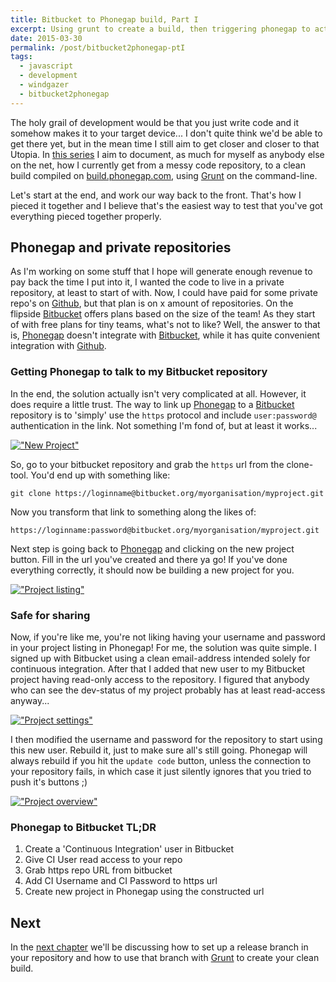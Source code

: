 ```yaml
---
title: Bitbucket to Phonegap build, Part I
excerpt: Using grunt to create a build, then triggering phonegap to actually to the work. All without going through the browser.
date: 2015-03-30
permalink: /post/bitbucket2phonegap-ptI
tags:
  - javascript
  - development
  - windgazer
  - bitbucket2phonegap
---
```


The holy grail of development would be that you just write code and it somehow makes it to
your target device... I don't quite think we'd be able to get there yet, but in the mean
time I still aim to get closer and closer to that Utopia. In [this series][s] I aim to
document, as much for myself as anybody else on the net, how I currently get from a messy
code repository, to a clean build compiled on [build.phonegap.com][1], using [Grunt][4] on
the command-line.

Let's start at the end, and work our way back to the front. That's how I pieced it
together and I believe that's the easiest way to test that you've got everything pieced
together properly.

## Phonegap and private repositories

As I'm working on some stuff that I hope will generate enough revenue to pay back the time
I put into it, I wanted the code to live in a private repository, at least to start of
with. Now, I could have paid for some private repo's on [Github][2], but that plan is on
x amount of repositories. On the flipside [Bitbucket][3] offers plans based on the size of
the team! As they start of with free plans for tiny teams, what's not to like? Well, the
answer to that is, [Phonegap][1] doesn't integrate with [Bitbucket][3], while it has quite
convenient integration with [Github][2].

### Getting Phonegap to talk to my Bitbucket repository

In the end, the solution actually isn't very complicated at all. However, it does require
a little trust. The way to link up [Phonegap][1] to a [Bitbucket][3] repository is to
'simply' use the `https` protocol and include `user:password@` authentication in the link.
Not something I'm fond of, but at least it works...

[!["New Project"][imgI]][I]

So, go to your bitbucket repository and grab the `https` url from the clone-tool. You'd
end up with something like:

```
git clone https://loginname@bitbucket.org/myorganisation/myproject.git
```

Now you transform that link to something along the likes of:

```
https://loginname:password@bitbucket.org/myorganisation/myproject.git
```

Next step is going back to [Phonegap][1] and clicking on the new project button. Fill in
the url you've created and there ya go! If you've done everything correctly, it should now
be building a new project for you.

[!["Project listing"][imgII]][II]

### Safe for sharing

Now, if you're like me, you're not liking having your username and password in your
project listing in Phonegap! For me, the solution was quite simple. I signed up with
Bitbucket using a clean email-address intended solely for continuous integration. After
that I added that new user to my Bitbucket project having read-only access to the
repository. I figured that anybody who can see the dev-status of my project probably has
at least read-access anyway...

[!["Project settings"][imgIV]][IV]

I then modified the username and password for the repository to start using this new user.
Rebuild it, just to make sure all's still going. Phonegap will always rebuild if you hit
the `update code` button, unless the connection to your repository fails, in which case
it just silently ignores that you tried to push it's buttons ;)

[!["Project overview"][imgIII]][III]

### Phonegap to Bitbucket TL;DR

1. Create a 'Continuous Integration' user in Bitbucket
2. Give CI User read access to your repo
3. Grab https repo URL from bitbucket
4. Add CI Username and CI Password to https url
5. Create new project in Phonegap using the constructed url

## Next

In the [next chapter][n] we'll be discussing how to set up a release branch in your repository
and how to use that branch with [Grunt][4] to create your clean build.

[1]: https://build.phonegap.com/
[2]: https://github.com/pricing/
[3]: https://bitbucket.org/plans/
[4]: http://gruntjs.com/

[n]: /post/bitbucket2phonegap-ptII/
[s]: /tags/bitbucket2phonegap/

[I]: https://www.flickr.com/photos/windgazer/16976845135
[imgI]: https://farm8.staticflickr.com/7621/16976845135_525e4112fa_z.jpg
[II]: https://www.flickr.com/photos/windgazer/16769470207
[imgII]: https://farm8.staticflickr.com/7645/16769470207_a113ac29bf_z.jpg
[IV]: https://www.flickr.com/photos/windgazer/16356749453
[imgIV]: https://farm9.staticflickr.com/8687/16356749453_aff1838244_z.jpg
[III]: https://www.flickr.com/photos/windgazer/16975508532
[imgIII]: https://farm8.staticflickr.com/7651/16975508532_ce87cb2edb_z.jpg
